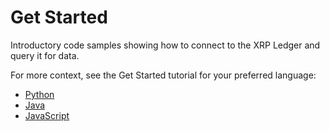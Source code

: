 # Get Started

Introductory code samples showing how to connect to the XRP Ledger and query it for data.

For more context, see the Get Started tutorial for your preferred language:

- [Python](https://xrpl.org/get-started-using-python.html)
- [Java](https://xrpl.org/get-started-using-java.html)
- [JavaScript](https://xrpl.org/get-started-using-javascript.html)
